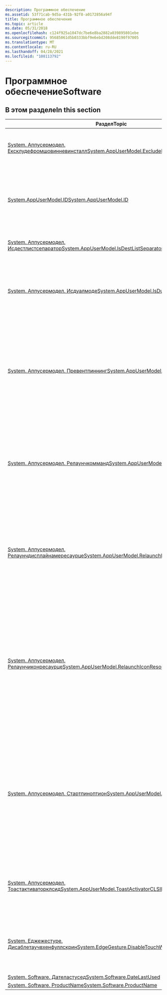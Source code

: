 ```yaml
---
description: Программное обеспечение
ms.assetid: 53f71cab-9d5a-431b-92f8-a0172856a94f
title: Программное обеспечение
ms.topic: article
ms.date: 05/31/2018
ms.openlocfilehash: c124f925a1047dc7be6e8ba2882a039895801ebe
ms.sourcegitcommit: 95685061d5b0333bbf9e6ebd208dde8190f97005
ms.translationtype: MT
ms.contentlocale: ru-RU
ms.lasthandoff: 04/28/2021
ms.locfileid: "108113792"
---
```

# <a name="software"></a><span data-ttu-id="cc8fb-103">Программное обеспечение</span><span class="sxs-lookup"><span data-stu-id="cc8fb-103">Software</span></span>

## <a name="in-this-section"></a><span data-ttu-id="cc8fb-104">В этом разделе</span><span class="sxs-lookup"><span data-stu-id="cc8fb-104">In this section</span></span>



| <span data-ttu-id="cc8fb-105">Раздел</span><span class="sxs-lookup"><span data-stu-id="cc8fb-105">Topic</span></span>                                                                                                                          | <span data-ttu-id="cc8fb-106">Описание</span><span class="sxs-lookup"><span data-stu-id="cc8fb-106">Description</span></span>                                                                                                                                                                                                                                                                                                                  |
|--------------------------------------------------------------------------------------------------------------------------------|------------------------------------------------------------------------------------------------------------------------------------------------------------------------------------------------------------------------------------------------------------------------------------------------------------------------------|
| [<span data-ttu-id="cc8fb-107">System. Аппусермодел. Ексклудефромшовинневинсталл</span><span class="sxs-lookup"><span data-stu-id="cc8fb-107">System.AppUserModel.ExcludeFromShowInNewInstall</span></span>](./props-system-appusermodel-excludefromshowinnewinstall.md)<br/> | <span data-ttu-id="cc8fb-108">Предотвращает получение выделенной записи в меню " **Пуск** " для вновь установленного ярлыка приложения.</span><span class="sxs-lookup"><span data-stu-id="cc8fb-108">Prevents a **Start** menu entry for a newly installed application shortcut from receiving a highlight.</span></span><br/>                                                                                                                                                                                                            |
| [<span data-ttu-id="cc8fb-109">System.AppUserModel.ID</span><span class="sxs-lookup"><span data-stu-id="cc8fb-109">System.AppUserModel.ID</span></span>](./props-system-appusermodel-id.md)<br/>                                                   | <span data-ttu-id="cc8fb-110">Явный идентификатор модели пользователя приложения (AppUserModelID), используемый для связывания процессов, файлов и окон с определенным приложением.</span><span class="sxs-lookup"><span data-stu-id="cc8fb-110">An explicit Application User Model ID (AppUserModelID) used to associate processes, files, and windows with a particular application.</span></span><br/>                                                                                                                                                                             |
| [<span data-ttu-id="cc8fb-111">System. Аппусермодел. Исдестлистсепаратор</span><span class="sxs-lookup"><span data-stu-id="cc8fb-111">System.AppUserModel.IsDestListSeparator</span></span>](./props-system-appusermodel-isdestlistseparator.md)<br/>                 | <span data-ttu-id="cc8fb-112">Вставляет разделитель в раздел **tasks** списка переходов.</span><span class="sxs-lookup"><span data-stu-id="cc8fb-112">Inserts a separator in the **Tasks** section of a Jump List.</span></span><br/>                                                                                                                                                                                                                                                      |
| [<span data-ttu-id="cc8fb-113">System. Аппусермодел. Исдуалмоде</span><span class="sxs-lookup"><span data-stu-id="cc8fb-113">System.AppUserModel.IsDualMode</span></span>](props-system-appusermodel-isdualmode.md)<br/>                                          | <span data-ttu-id="cc8fb-114">Указывает, что приложение поддерживает два режима работы: двойной Настольный и режим погружения.</span><span class="sxs-lookup"><span data-stu-id="cc8fb-114">Indicates that an application supports dual desktop and immersive modes.</span></span> <span data-ttu-id="cc8fb-115">В Windows 8 это свойство применимо только для веб-браузеров.</span><span class="sxs-lookup"><span data-stu-id="cc8fb-115">In Windows 8, this property is only applicable for web browsers.</span></span><br/>                                                                                                                                                                         |
| [<span data-ttu-id="cc8fb-116">System. Аппусермодел. Превентпиннинг</span><span class="sxs-lookup"><span data-stu-id="cc8fb-116">System.AppUserModel.PreventPinning</span></span>](./props-system-appusermodel-preventpinning.md)<br/>                           | <span data-ttu-id="cc8fb-117">Отключает возможность закрепления ярлыка или окна на панели задач или в меню " **Пуск** ".</span><span class="sxs-lookup"><span data-stu-id="cc8fb-117">Disables the ability of a shortcut or window to be pinned to the taskbar or the **Start** menu.</span></span> <span data-ttu-id="cc8fb-118">Это свойство также делает элемент недоступным для включения в список наиболее часто используемых программных элементов меню " **Пуск** ".</span><span class="sxs-lookup"><span data-stu-id="cc8fb-118">This property also makes the item ineligible for inclusion in the **Start** menu's Most Frequently Used (MFU) list.</span></span><br/>                                                                                               |
| [<span data-ttu-id="cc8fb-119">System. Аппусермодел. Релаунчкомманд</span><span class="sxs-lookup"><span data-stu-id="cc8fb-119">System.AppUserModel.RelaunchCommand</span></span>](./props-system-appusermodel-relaunchcommand.md)<br/>                         | <span data-ttu-id="cc8fb-120">Указывает команду, которая может быть выполнена с помощью [**ShellExecute**](/windows/win32/api/shellapi/nf-shellapi-shellexecutea) для запуска приложения при его закреплении на панели задач или при запуске нового экземпляра приложения с помощью списка переходов приложения.</span><span class="sxs-lookup"><span data-stu-id="cc8fb-120">Specifies a command that can be executed through [**ShellExecute**](/windows/win32/api/shellapi/nf-shellapi-shellexecutea) to launch an application when it is pinned to the taskbar or when a new instance of the application is launched through the application's Jump List.</span></span><br/>                                                                      |
| [<span data-ttu-id="cc8fb-121">System. Аппусермодел. Релаунчдисплайнамересаурце</span><span class="sxs-lookup"><span data-stu-id="cc8fb-121">System.AppUserModel.RelaunchDisplayNameResource</span></span>](./props-system-appusermodel-relaunchdisplaynameresource.md)<br/> | <span data-ttu-id="cc8fb-122">Указывает отображаемое имя, используемое для ярлыка, созданного на панели задач при выборе пользователем закрепления приложения на панели задач или при запуске нового экземпляра с помощью списка переходов кнопки.</span><span class="sxs-lookup"><span data-stu-id="cc8fb-122">Specifies the display name used for the shortcut created on the taskbar when the user chooses to pin an application to the taskbar or launch a new instance through its button's Jump List.</span></span><br/>                                                                                                                       |
| [<span data-ttu-id="cc8fb-123">System. Аппусермодел. Релаунчиконресаурце</span><span class="sxs-lookup"><span data-stu-id="cc8fb-123">System.AppUserModel.RelaunchIconResource</span></span>](./props-system-appusermodel-relaunchiconresource.md)<br/>               | <span data-ttu-id="cc8fb-124">Задает значок, используемый для ярлыка, созданного на панели задач при нажатии пользователем кнопки закрепить приложение на панели задач или запуска нового экземпляра с помощью его списка переходов.</span><span class="sxs-lookup"><span data-stu-id="cc8fb-124">Specifies the icon used for the shortcut created on the taskbar when the user chooses to pin an application to the taskbar or launch a new instance through its button's Jump List.</span></span> <span data-ttu-id="cc8fb-125">Это значок, используемый для группы панелей задач и отображаемый для закрепленного приложения независимо от того, работает ли это приложение.</span><span class="sxs-lookup"><span data-stu-id="cc8fb-125">This is the icon used for the taskbar group and is shown for a pinned application whether that application is running or not.</span></span><br/> |
| [<span data-ttu-id="cc8fb-126">System. Аппусермодел. Стартпиноптион</span><span class="sxs-lookup"><span data-stu-id="cc8fb-126">System.AppUserModel.StartPinOption</span></span>](props-system-appusermodel-startpinoption.md)<br/>                                  | <span data-ttu-id="cc8fb-127">Присвоить этому свойству ярлыка значение (1) запретить автоматическую Прикрепление приложения к начальному экрану при установке; или (2) указывает, что элемент программным образом добавляется к средству запуска через действие пользователя (что означает, что автоматически закрепляться при запуске и удалении при откреплениях).</span><span class="sxs-lookup"><span data-stu-id="cc8fb-127">Set this property on a shortcut to (1) prevent an application from being automatically pinned to Start screen upon installation; or(2) indicate that an item is programmatically added to launcher via user action (which implies automatically pin to Start and delete on unpin).</span></span><br/>                                |
| [<span data-ttu-id="cc8fb-128">System. Аппусермодел. Тоастактиваторклсид</span><span class="sxs-lookup"><span data-stu-id="cc8fb-128">System.AppUserModel.ToastActivatorCLSID</span></span>](props-system-appusermodel-toastactivatorclsid.md)<br/>                        | <span data-ttu-id="cc8fb-129">Используется для создания интерфейса Инотификатионактиватионкаллбакк для уведомления об активации всплывающих уведомлений.</span><span class="sxs-lookup"><span data-stu-id="cc8fb-129">Used to CoCreate an INotificationActivationCallback interface to notify about toast activations.</span></span><br/>                                                                                                                                                                                                                  |
| [<span data-ttu-id="cc8fb-130">System. Еджежестуре. Дисаблетаучвхенфуллскрин</span><span class="sxs-lookup"><span data-stu-id="cc8fb-130">System.EdgeGesture.DisableTouchWhenFullscreen</span></span>](props-system-edgegesture-disabletouchwhenfullscreen.md)<br/>            | <span data-ttu-id="cc8fb-131">Предотвращает поведение пограничных жестов при активном окне приложения и в полноэкранном режиме (или в активном окне).</span><span class="sxs-lookup"><span data-stu-id="cc8fb-131">Prevents edge gesture behaviors when an application window is active and in full-screen mode (or an owned window is active).</span></span> <br/>                                                                                                                                                                                     |
| [<span data-ttu-id="cc8fb-132">System. Software. Дателастусед</span><span class="sxs-lookup"><span data-stu-id="cc8fb-132">System.Software.DateLastUsed</span></span>](./props-system-software-datelastused.md)<br/>                                       |                                                                                                                                                                                                                                                                                                                              |
| [<span data-ttu-id="cc8fb-133">System. Software. ProductName</span><span class="sxs-lookup"><span data-stu-id="cc8fb-133">System.Software.ProductName</span></span>](./props-system-software-productname.md)<br/>                                         |                                                                                                                                                                                                                                                                                                                              |



 

 

 
